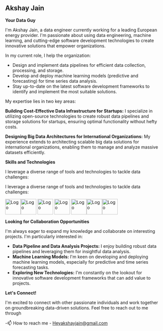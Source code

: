 

## Akshay Jain

**Your Data Guy**

I'm Akshay Jain, a data engineer currently working for a leading European energy provider. I'm passionate about using data engineering, machine learning, and cutting-edge software development technologies to create innovative solutions that empower organizations.  

In my current role, I help the organization:

* Design and implement data pipelines for efficient data collection, processing, and storage.
* Develop and deploy machine learning models (predictive and forecasting) for time series data analysis.
* Stay up-to-date on the latest software development frameworks to identify and implement the most suitable solutions.

My expertise lies in two key areas:

**Building Cost-Effective Data Infrastructure for Startups:** I specialize in utilizing open-source technologies to create robust data pipelines and storage solutions for startups, ensuring optimal functionality without hefty costs.

**Designing Big Data Architectures for International Organizations:** My experience extends to architecting scalable big data solutions for international organizations, enabling them to manage and analyze massive datasets efficiently.

**Skills and Technologies**

I leverage a diverse range of tools and technologies to tackle data challenges:


I leverage a diverse range of tools and technologies to tackle data challenges:

<div style="display: flex; flex-wrap: wrap;"> <img src="https://github.com/user-attachments/assets/048cb52b-54c7-40bc-aad7-40d2ab2100c4" alt="Logo" style="width: 50px; height: 50px;">  <img src="https://github.com/user-attachments/assets/49badba2-bdb6-4b85-a525-ba2cd430a5b4" alt="Logo" style="width: 50px; height: 50px;">
&nbsp;
  <img src="https://github.com/user-attachments/assets/c0ab665f-0494-4d11-b26a-a4fd5526e4c5" alt="Logo" style="width: 50px; height: 50px;">
&nbsp;
  <img src="https://github.com/user-attachments/assets/292de91f-d3ee-49d8-b28c-2d8a12a2030d" alt="Logo" style="width: 50px; height: 50px;">
  &nbsp;
  <img src="https://github.com/user-attachments/assets/c0e8d5f9-0187-4f9f-a25b-f0ceca766e9b" alt="Logo" style="width: 50px; height: 50px;">
  <img src="https://github.com/user-attachments/assets/0cd4c798-1524-426d-a303-6bec3f546335" alt="Logo" style="width: 50px; height: 50px;">
  <img src="https://github.com/user-attachments/assets/6a020024-874a-4ff9-9185-ed2b8d588db0" alt="Logo" style="width: 50px; height: 50px;">
</div>


**Looking for Collaboration Opportunities**

I'm always eager to expand my knowledge and collaborate on interesting projects. I'm particularly interested in:

* **Data Pipeline and Data Analysis Projects:** I enjoy building robust data pipelines and leveraging them for insightful data analysis.
* **Machine Learning Models:**  I'm keen on developing and deploying machine learning models, especially for predictive and time series forecasting tasks.
* **Exploring New Technologies:**  I'm constantly on the lookout for innovative software development frameworks that can add value to projects.

**Let's Connect!**

I'm excited to connect with other passionate individuals and work together on groundbreaking data-driven solutions. Feel free to reach out to me through 


-📫 How to reach me - Heyakshayjain@gmail.com
